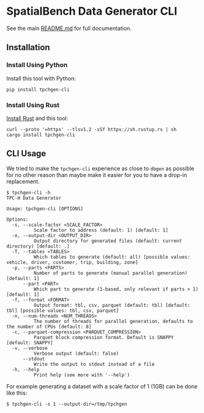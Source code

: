 # SpatialBench Data Generator CLI

See the main [README.md](https://github.com/wherobots/sedona-tpchgen) for full documentation.

## Installation

### Install Using Python

Install this tool with Python:
```shell
pip install tpchgen-cli
```

### Install Using Rust

[Install Rust](https://www.rust-lang.org/tools/install) and this tool:

```shell
curl --proto '=https' --tlsv1.2 -sSf https://sh.rustup.rs | sh
cargo install tpchgen-cli
```

## CLI Usage

We tried to make the `tpchgen-cli` experience as close to `dbgen` as possible for no other
reason than maybe make it easier for you to have a drop-in replacement.

```shell
$ tpchgen-cli -h
TPC-H Data Generator

Usage: tpchgen-cli [OPTIONS]

Options:
  -s, --scale-factor <SCALE_FACTOR>
          Scale factor to address (default: 1) [default: 1]
  -o, --output-dir <OUTPUT_DIR>
          Output directory for generated files (default: current directory) [default: .]
  -T, --tables <TABLES>
          Which tables to generate (default: all) [possible values: vehicle, driver, customer, trip, building, zone]
  -p, --parts <PARTS>
          Number of parts to generate (manual parallel generation) [default: 1]
      --part <PART>
          Which part to generate (1-based, only relevant if parts > 1) [default: 1]
  -f, --format <FORMAT>
          Output format: tbl, csv, parquet (default: tbl) [default: tbl] [possible values: tbl, csv, parquet]
  -n, --num-threads <NUM_THREADS>
          The number of threads for parallel generation, defaults to the number of CPUs [default: 8]
  -c, --parquet-compression <PARQUET_COMPRESSION>
          Parquet block compression format. Default is SNAPPY [default: SNAPPY]
  -v, --verbose
          Verbose output (default: false)
      --stdout
          Write the output to stdout instead of a file
  -h, --help
          Print help (see more with '--help')
```

For example generating a dataset with a scale factor of 1 (1GB) can be done like this:
```shell
$ tpchgen-cli -s 1 --output-dir=/tmp/tpchgen
```
